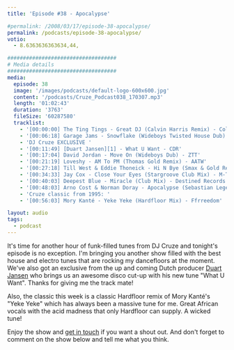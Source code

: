 ```yaml
---
title: 'Episode #38 - Apocalypse'

#permalink: /2008/03/17/episode-38-apocalypse/
permalink: /podcasts/episode-38-apocalypse/
votio:
  - 8.6363636363634,44,

###################################
# Media details
###################################
media:
  episode: 38
  image: '/images/podcasts/default-logo-600x600.jpg'
  content: '/podcasts/Cruze_Podcast038_170307.mp3'
  length: '01:02:43'
  duration: '3763'
  fileSize: '60287580'
  tracklist:
    - '[00:00:00] The Ting Tings - Great DJ (Calvin Harris Remix) - Columbia'
    - '[00:06:18] Garage Jams - Snowflake (Wideboys Twisted House Dub) - Gusto'
    - 'DJ Cruze EXCLUSIVE '
    - '[00:11:49] [Duart Jansen][1] - What U Want - CDR'
    - '[00:17:04] David Jordan - Move On (Wideboys Dub) - ZTT'
    - '[00:21:19] Loveshy - AM To PM (Thomas Gold Remix) - AATW'
    - '[00:27:18] Till West & Eddie Thoneick - Hi N Bye (Smax & Gold Remix) - Phunkwerk'
    - '[00:34:33] Jay Cox - Close Your Eyes (Stargroove Club Mix) - M-Trax'
    - '[00:40:03] Deepest Blue - Miracle (Club Mix) - Destined Records'
    - '[00:48:03] Arno Cost & Norman Doray - Apocalypse (Sebastian Leger Remix) - CR2 Records'
    - 'Cruze classic from 1995: '
    - '[00:56:03] Mory Kanté - Yeke Yeke (Hardfloor Mix) - Ffrreedom'

layout: audio
tags:
  - podcast
---
```


It's time for another hour of funk-filled tunes from DJ Cruze and tonight's episode is no exception. I'm bringing you another show filled with the best house and electro tunes that are rocking my dancefloors at the moment. We've also got an exclusive from the up and coming Dutch producer [Duart Jansen][1] who brings us an awesome disco cut-up with his new tune "What U Want". Thanks for giving me the track mate!

Also, the classic this week is a classic Hardfloor remix of Mory Kanté's "Yeke Yeke" which has always been a massive tune for me. Great African vocals with the acid madness that only Hardfloor can supply. A wicked tune!

Enjoy the show and [get in touch][2] if you want a shout out. And don't forget to comment on the show below and tell me what you think.

[1]: http://www.myspace.com/duartjansen
[2]: /contact
[3]: http://www.djcruze.co.uk/cms/wp-content/DownloadButton.gif
[4]: http://www.djcruzeaudio.co.uk/podcasts/Cruze_Podcast038_170307.mp3
